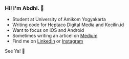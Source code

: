 ### Hi! I'm Abdhi. 👋
  - Student at University of Amikom Yogyakarta
  - Writing code for Heptaco Digital Media and Kecilin.id
  - Want to focus on iOS and Android
  - Sometimes writing an articel on [Medium](https://medium.com/abdhilabs)
  - Find me on [LinkedIn](https://linkedin.com/in/rizaabdhi) or [Instagram](https://www.instagram.com/abdhii__/?hl=id)

See Ya! 👋
